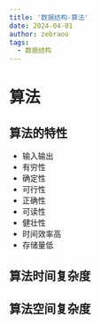 ```yaml
---
title: '数据结构-算法'
date: 2024-04-01
author: zebraoo
tags:
  - 数据结构
---
```


# 算法

## 算法的特性
- 输入输出
- 有穷性
- 确定性
- 可行性
- 正确性
- 可读性
- 健壮性
- 时间效率高
- 存储量低

## 算法时间复杂度

## 算法空间复杂度

